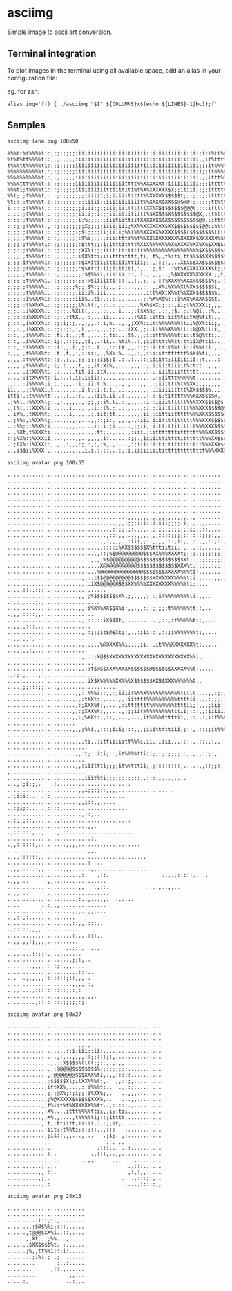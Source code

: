 # asciimg
Simple image to ascii art conversion.

## Terminal integration

To plot images in the terminal using all available space, add an alias in your configuration file:

eg. for zsh:

    alias img='f() { ./asciimg "$1" ${COLUMNS}x$(echo ${LINES}-1|bc)};f'

## Samples

    asciimg lena.png 100x50

	%%%tt%t%%%%ti:;;;;;;;;iiiiiiiiiiiiiiiiitiiiiiiiiiitiiiiiiiiiii;itt%tt%tttt%t%%t$$@$;;iiiiiiiiiiiiii%
	%t%t%tt%%%%ti:;;;;;;;;iiiiiiiiiiiiiiiiiiiiiiiiiiiiiiiiiiiiiiii;;it%ttt%t%t%ttttt$@@%;;iiiiiiiiiiii:.
	t%%%tt%%%%%ti:;;;;;;;;iiiiiiiiiiiiiiiiiiiiitiiiiiiiiiiiiiiiiii;;;it%%%%%%%%%ttttt$@@X;;iiiiiiiit:...
	%%%%%%%%%%%t;:;;;;;;;;iiiiiiiiiiiiiiiiiiiiiiiiiiiiiiiiiiiiiiiii;;it%%%t%%%t%t%tttt$@@$;;iiiiii,.....
	%%%%%%%%%%%t;:;;;;;;;;iiiiiiiiiiiiiiiiiiiiiiiiiiiiiiiiiiiiiiii;;;ittt%%ttttt%ttttttX@@$;;;ii:..,,,..
	%%%%ttt%%%%t;::;;;;;;;iiiiiiiiiiiiiiiitttt%%XXXXXXt;iiiiiiiiii;;;ittttttttttttttttttX@@@ii:...,,,...
	%%%ti;t%%%%ti:::;;;;;;iiiiiiiiiittiiititi%t%X%XXXXXX$X;;iiiii;;;;itttttttttttttttttttt@@@...,,,.,...
	%%t;:;t%%%%t;:::;;;;;;;;;iiiiit;i;iiiiitittt%%XXXXX$$$$$t;;;;;;;;itttttiittttttttttttt%:....,.,..,,.
	%t;::;t%%%%t;:::;;;;;;;;;iiiii;;iiiiiiiiiiit%%XXXX$XX$$@$@@:;;;;;;tt%tti:;ttttttttttti.......,..,,:t
	i::::;t%%%%t;::;:;;;;;;;iiii;;;;iii;iitttttttXX%X$$$$$$$$@@@t::::ittttti,.;itttttttt:...,,.,..,,:ttt
	:::::;t%%%%t;::;;;;;;;;iiii;;i;;;iiiitiitiitt%$XX$$$X$$$$$$$$@X,:;t%ttti,..:itttttt...,,,.,.,,,itt%%
	:::::;t%%%%t;::;;;;;;;;i;%;;;;;;iiitiittiitXXXXXX$$X$$$$$$$$$$@@,;itttti,....X@$$i...,,,,,,,.;ttt%%%
	:::;:;t%%%%t;,::;;;;;;;;;X;;;;;iiii;iii;%X%%XXXXXXX$XX$$$$$$$$$@@:i%ttti,.,@%@@@@@..,,.,..,,ttt%%%%%
	;;;;;;t%%%%t;::;;;;;;;i;$t;;;;ii;iiii;%%t%%%XXXXX%XXXX$$$$t$$$$$$$$tttt;$X$$$$$$@@.,,,.,,..ttt%%t%%%
	;;;;;;t%%%%t;:::;;;;;;;:$%i;;;;;iiiittti%%t%%XX%XXXXXXX%XXXXX$XXXXXX%$XX$$$$$$$$@@.,,...,:ttt%%%%ttt
	;;;;:;t%%%%ti::;;;;;;;;:$ttt;;;i;itttitttt%XtX%%%X%%%X%XXXX%XX%X%$XX$$$$$$$$$%X$$..,,..,:tt%%%%%%%%%
	;:;:;;t%%%%t;::;;;;;;;:;XX%i;;;itititttttttt%%%%%%%%%%%%%%%%%%$X$$$$$$$$$$$$%t%Xi..,.,,itt%%%%%%%%%%
	;;;;;;t%%%%ti::;;;;;;::i$X%ttiiiiitttitttt;ti;;t%;;t%iti,tt$%$$$XX$$$$$$$$Xt:;X$....,,;tt%%%%%%%%%tt
	;;;;;it%%%%%i::;;;;;;;::$XXitii;itiiiiittiii;;,,;:;:,,..XtX$$XX$$$$$$$$;:::;%$,.,.,,.;tt%%%%%%%%t%%t
	;;;;;;t%%%%%i:::;;;;;;;:$$Xtti;ii;iiititi,:,..:;,i:..:%t$XXXXXXXXX$i;;t%%%%$..,,..,.;tt%%%%%%%%tt%%t
	;;;;;;t%%%%%i:::;;;;;;;;:$$%%ii;iiiiii;::,.i.,:,,;.,;%$XXXXX%XXXXX:;;t;tXX...,,,..,,ti%%%%%%%%%%%%t%
	;;;;:;t%%%X%i,::;;;;;;;;;:@$iiiiiti:::,,,:,,;..,.::%XXX%%XXX%$$$$$%;.:it;...,,,...,ii%%%%%%%%%%%%%%t
	;;;;;;t%%%%%i:::;;;;;;%;;;$%;;;i;,,:;.,..,,,:..,iX%i%X%%Xt%XX$$$$$$i,.,%,..,,,..,.tittttt%%%%%%%%%%t
	;;;;:;t%%%%%i::;;;;;;;;iiii%;iii..:,..:,.,.:.itt%XXtX%%t%%XXX$$$$$$%:..t;,,,,,,,.itt%%%%%%%ttttttttt
	;;;;:;i%%XX%i:::;;;;;;iii$,.ti;,;.;,,,..,,..;;%X%X$%:;;i%XX%XXXX$$$t,..,t,,,,.,.:tt%%%%%%%%%%ttttttt
	:;;;::t%X%X%i::;;;;;;;;t%t%t:,:::.:...;....%X%$XX:;:::,ii;t%%XXXt;,,,,.,%,:,,.,,ti%%t%%t%%ttt%t%tttt
	;;;:::i%XXX%i::;;;;::%Xttt,.:,.::,..i...,:t$X$$;:.:;,;$::;it%@i,.;%,...,%;:,,,.itt%%ttttttttttttttti
	;;;:::i%XXX%i::;;;.:ttX,,;:,..,ii,....,..:%X$;iitti;iit%tiitX@%tit:,,.,.%:,..,;tt%%ttt%tt%ttttttt%XX
	;:::,,i%XXX%i::;;;i;:;,.,;,,.:.t,%...,,,;XX%:iitt%%%%%%%ttii%@X%tii;,.,.%i..,.ii%%tttttttttttiX$$XXX
	::,:,,i%XXX%i::;;i:;:,:,t,,..,,,.;;...:iXX.,;iitt%%%X%%%ttiit@X%ttii,,,.t%.:.:t%%t%tttttttti%$X$$X$$
	:::,,,i%%%X%i::;ti.i;,:;t,,,..,:,tii..;$$.,,;iiitt%%%%%tiiiit$@%tti;.,,.it.,.tt%%%%tttttttiX$XX$$$$$
	:::,,.i%%XX%i:;i;;,:::i,,ti,,.:ii,..%ti%..:,;iiitttt%%tt;ttiiX@ttii..,,.,%;.it%%%ttttttttiX$XX$$$$$$
	:::,,:t%%%X%i::;i:,,.i:,;i:..t..,::itX.,,.::;iiiitttt%%tiiiii%%tti.,.,,..%t.tt%tttttttttt%$$$$$$$$$$
	:,,,,;t%%%X%t::;t;,t,,:,::ii:,.,%Xi:%...,,:;;iiiiitttttttt%$X$%ti,,.,::,.ttitt%tttttttttiX$$$$$$$$$$
	,,,,,:t%%%X%t:;:;,,;,,,;;,;;;;i$$;i..:..:..::;iiiitt;iiiiiiii;;t,...:::,.;;tt%%tttttttttiX$$$$$$$$$$
	,,,,:;t%%%X%t;:i;,t.,,,t,;;,it;Xi%,,..,.,,,::;;iiiittiiiit%tttt..,.,.::,.:t%t%%tt%tttttii$@$$$$$$$$$
	,,..;;itXXX%t::::,,.:,tit;ii,itX,,.,,,,,,,.,,::;;iiitiiitttttt,..,,,.::,,.%t%%t%tttttttii$@$@@$$$$$$
	.,.,:;itX%X%t::i,:..:,i:,i;ii:;,,,,,,,,,.,,,,,.,:;iittt%%%%%t.,,,,..,,:::.%tt%tttttttttit@@$$@$$$$$X
	.,..::i%%%%%ii;t.;,,,.:i:,ii:t:%...,.,.,...,,.,:;iitttt%t%%XXi,,,,,,,:::,,ti;iiiitttttii$@$$$$$Xi..,
	ii:,,,;t%%%Xi,t...:.,::,i,t;;i;t:t,:.:..,..,,,,:iiiiiitttt%XX$$$$%..::::::tttiiii;;;;;;:$$$$$$t.,,::
	itti:.;t%%%%tt:...,:,,;:.,,,:ii%.ii,.:,,,,,,,:.:;i;titttt%%%XXX$$$$@,:,:,itttttttiii;iii$$$$X.:::;;:
	.;%%t.:%%XX%t;..,;.,,,,.,;;;,;;i%.ti.:,,.,..:i.:iiiitttttt%%%XXX$$$$@$.,.%tttttttttiittX@@$X:::;;;;;
	.,t%t.:tXXX%ti,.....i.:.,.,:i:;t%.;:.::,.,.,;i,;iiittiitttt%%%XXX$$$$@$..tttttttitiit$$$@@X;:;;i:;;;
	..iX%,,tXXX%t;,..,,,i,.,,.,;,iit:tt..,,,,.,;ii,;iittiittttt%%%XXX$$$$$@,,ttttttttiii$@$@@Xi;;;;;:;;:
	..;%%:,t%XX%t;,...,.,,.,...,,:;;i:..,,,,.,:iii,iiittttittttt%%%XXX$$$$$@;ttttttttiiiX$$@$i;;;;:;;:;:
	..:%%;:t%%X%ti,....,,,,.....i:.i.;i.....,:;ii,;iitttttititttt%%%XXX$$$$$%;;;;itttttttt$@%;:::,;;:;;:
	..,%Xt,t%XXXti:,..,.,,,,.,.,;tt;;.,....,:iii.;iitttttttitttttt%%%XX$$$$@@:;:::,,,,;X%$@X:,::;;::;;:,
	::;%X%:t%XXXii,...,...,,..,,,,,i:.....,:;;.,iiiiittittttitttttt%%%XX$$$$$X;;;;::,.i$XXi,,,:;;::;i;:,
	.:;tX%:i%XXXt:,.,,,:,,,:;,:,;,;%,.,....,:;iiiiiiititttttttttttt%%%XXX$$$$$::;;;;;;;t:::::;;:,:;i;:,,
	.,,i$$ii%XXX;,,.,,,,.;.,,i.i.:.::..,:;;i;iiiiiiiitittttttttttttt%%%XXX$$$$$:;;;ii;i;;i;:;:,,;ii;:,,,

    asciimg avatar.png 100x55

    ....................................................................................................
    ....................................................................................................
    ....................................................................................................
    ....................................................................................................
    ....................................................................................................
    ....................................................................................................
    ...............................................,,,,,,...............................................
    .......................................,,,,,,,,,,,,,,,,,,,,,,.......................................
    ...................................,,,:;;;iiiiiiiiii;;;;ii;:,,,,,...................................
    .................................,::;;;;:,,,,.,;;;;;;;;;;;;i;;;::,,.................................
    ................................,:::,,....,,,,,,,::;:;;;;::::::;;;:,,...............................
    ..............................,,:,,,,.,:iii;;::,,,,:::;ii;;:::,,,::;::,,............................
    .............................,,::::i%XX$$$$$$X%tttiitii;;;;;;::,....,:::,,..........................
    ............................,,::;%$@@@@@@@@@$$$XX%%%XXXXt;;;;;;;;;:;;;;::::,,.......................
    ...........................,,,,%$@@@@@@@@@@$$$$$$$$$$$$$$Xt;:;;;;;;;;;;;;;;:,,......................
    ..........................,,,,X@@@@@@@@@@@$$$$$$$$$$$$$XXX%t;::::,:;;::::::;;,,.....................
    .........................,,,,%@@@@@@@@@@@@@@$$$$$$$XXXXX%%%ti:,,,,,,,,:::,::;;:,....................
    ........................,,::t$$@@@@@@@@@$$$$$$$XXXXXXX%%%%tti;,....,,,,:::::::;,,...................
    ........................,::iX$@@@@@@$$$XX%%%%XXXXXXXX%%%%%ti;;:..   ..,,,::,,:;;,...................
    .......................,,:;%$$$$$$$$X%t;,.,,,;::;it%%%%%%%%ti:,,..    ..,:,,:::;:,..................
    .......................,,:i%X%%XX$$X%i:,,.,,:;;;;;;;t%%%%%%tt;:,..      .,,,:::::,,.................
    ........................,:::,::iX$$Xt;,..........,::;it%%%%%ti:,...      ..,,,,:::,.................
    ........................,,:;;;it$@$Xt;:,.,:iii;::,:;;i%%%%%%%t;,....      ..,,,,,:,.................
    ........................,,;;,,%@@XXX%%i;;;;ii;;;it%%%XXXXXXX%t:,,,..      ...,,,,:,.................
    ........................,,::;X@$$XXXXXXXXXXXXXXXXXXXXXXXXXX%%i,....     ........,:,.................
    .......................,,:;t$@$$XXX%XXXX$$$$$$@$$$$$$XXXXX%%t;,....   .,:;:,....,:,.................
    .......................,,:iX$X%%%%%XX%%%X$$$$$$XX$$XXX%%%%%%t:. ....,;;:::;;:...,,..................
    ......................,,::%%%i;:,,:;iiiit%%%X%%%%%%%%%%%ttttt:...,,:;;;;;;;;;,..,...................
    ......................,,:tXXt:,,....,,;iitttt%%%%%%%%%%ttttii:,,,:;;;;;itti;;:..,...................
    ......................,:;XXX%t:,....,:ittttttt%%%%%%%%ttttii;:,,,;iii::;itii;..,,...................
    .....................,,:;XXX%%;,,....,:;;iit%%%%%%%%%tttii;;::,,:iiiiiiiitii,..,....................
    .....................,,:;%XXt:,,::,,...,...,it%%%%tttttii;;::,,:;iit%%t%tti,  ......................
    .....................,,,;%%i,,:::;iii;;::,,,;iiitttttiii;;::,,::;;it%%%tti,  .......................
    ......................,,;ti,,:ittiiiiitt%%%i;ii;;;iii;;;:::,,,::;;:,,::,. ..........................
    ......................,,:t;::iti;::;it%%%%ttiii;;:;;;;;;::,,,,,::;:,.      .........................
    ......................,,:iiittti;;;;it%%tttii;;;::::::::,.....,,::;;:,     ,........................
    ......................,,,iiit%ti;;;;;;;;;::,,::::,,,,,....  ...,:;i;;,.   .:........................
    .......................,,i;;;;;:,,,,................ .        .:;iii:,.  .::;,......................
    .......................,,i::,,.....                          .,:;i;:,.. .,::::,.....................
    ........................,::,..                              .,:;;;::,...,..,,:,.....................
    .........................,,,.                              .,::::::,..,.  .,,::.....................
    ...........................:,                            .,,::::::,.... ....,,,,....................
    ..........................,,,                          .,,,::::::,......,,,....,....................
    .........................,:  ..                      .,,,,:::::,,.....,,,,......,,..................
    .......................,:.   ,::.                 ..,,,:::::,.  .   .,,,...     .,,.................
    .......................,,.  .,::.            ....,.,,,..           ..,,...      .,,.................
    ......................,:..,...,,.  ......                           ....       ..:,,,...............
    .....................,;,.,,,,...                                              ..,::;:,..............
    ....................,::,,,:::..                                              .,:::::;;,,............
    ....................,:,..,:::,.                                              ..,,,,,:;,,,,..........
    ...................,,;;:,..,,,.                                             ......,,::;;:,,,,.......
    ....................,;;:,,.                                               ....  .,,,,::::;;:,,,.....
    .....................,,:;:..                                             ... ..,,,,,,:::::::;::,,,..
    .....................,,,,,:,                                                ..,,...,,::::::::::;;:,:
    ..............,,,,,,,,,,,,,,.                                             .........,:::::::;;;;;;:;;

    asciimg avatar.png 50x27

    ..................................................
    ..................................................
    ..................................................
    .......................,,,,.......................
    ..................,:;i;iii;;ii:,,.................
    ................,:,..,,,,::;;:::;:,...............
    ..............,,:;X$$$$%tttt;;;:,.,:,,............
    .............,,;@@@@@$$$$$$$$%;;;;;;;;:...........
    .............,:@@@@@@@$$$XXX%ti,.,,:::;:..........
    ............,:$$$$$Xt;itXX%%%t;,.  ,,::;,.........
    ............,ittXX%,...,:;i%%%t:..  .,,:;,........
    ............,;;;@X%;:;i;;:i%XX%;,.   ..,,,........
    ............,;%@XXXXX$$$$$$XXX%,..   ...,,........
    ...........,,t%iit%t%XXXXXX%%tt..,::::;.,.........
    ...........,:X%,..,ittt%%%%ttii,,i;:tii.,.........
    ...........,;X%,,,...,t%%%%ti;::;itttt............
    ...........,:t,:ttiitt;iiiii;:,:;;it;.............
    ...........,:iit;;t%%ti;::;::,,,:::   ............
    ............,;ii::,,,...,...   .;i;. ,:...........
    ............,:.                :;:,.,,:...........
    ...............              .:::,.. .,:..........
    .............:..           .,:::,..,,.............
    ............, .:.       ..,,.     .,.    ,........
    ...........;.,,.                       .,;:.......
    ..........,,.::.                       ,:,:,,.....
    ..........,;,.                       .. .,:::;,,..
    ...........,,:                        ....,:::::;,

    asciimg avatar.png 25x13

    .........................
    .........................
    .........:i:i;i;,........
    .......,:$@$%%i;:::......
    ......,t@@@$XX%i.,::,....
    ......,,Xt...;%%.  ,:....
    ......,$XX$$$$%t. ;.,....
    ......;%,,tt%%i;:;i:.....
    ......:,;i%i;;:,;. ......
    ......,,.       ;,.:.....
    ........      ,::.,......
    .........           ,,...
    .....:,            ..:;,.
